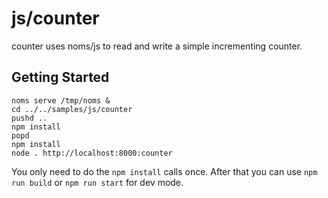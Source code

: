 # js/counter

counter uses noms/js to read and write a simple incrementing counter.


## Getting Started

```
noms serve /tmp/noms &
cd ../../samples/js/counter
pushd ..
npm install
popd
npm install
node . http://localhost:8000:counter
```

You only need to do the `npm install` calls once. After that you can use `npm run build` or
`npm run start` for dev mode.
